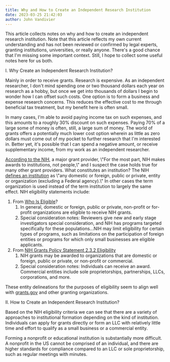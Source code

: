 ```yaml
---
title: Why and How to Create an Independent Research Institution
date: 2023-03-25 21:42:03
author: John Vandivier
---
```




<!-- wp:paragraph -->
<p>This article collects notes on why and how to create an independent research institution. Note that this article reflects my own current understanding and has not been reviewed or confirmed by legal experts, granting institutions, universities, or really anyone. There's a good chance that I'm missing some important context. Still, I hope to collect some useful notes here for us both.</p>
<!-- /wp:paragraph -->

<!-- wp:paragraph -->
<p>I. Why Create an Independent Research Institution?</p>
<!-- /wp:paragraph -->

<!-- wp:paragraph -->
<p>Mainly in order to receive grants. Research is expensive. As an independent researcher, I don't mind spending one or two thousand dollars each year on research as a hobby, but once we get into thousands of dollars I begin to wonder how I can offset such costs. One option is to form a business and expense research concerns. This reduces the effective cost to me through beneficial tax treatment, but my benefit here is often small.</p>
<!-- /wp:paragraph -->

<!-- wp:paragraph -->
<p>In many cases, I'm able to avoid paying income tax on such expenses, and this amounts to a roughly 30% discount on such expenses. Paying 70% of a large some of money is often, still, a large sum of money. The world of grants offers a potentially much lower cost option wherein as little as zero dollars must come out of my pocket to further research that I'm interested in. Better yet, it's possible that I can spend a negative amount, or receive supplementary income, from my work as an independent researcher.</p>
<!-- /wp:paragraph -->

<!-- wp:paragraph -->
<p><a href=\"https://nexus.od.nih.gov/all/2018/05/29/waitits-not-my-grant/\">According to the NIH</a>, a major grant provider, \"For the most part, NIH makes awards to institutions, not people,\" and I suspect the case holds true for many other grant providers. What constitutes an institution? The NIH <a href=\"https://grants.nih.gov/grants/guide/notice-files/not95-179.html\">defines an institution</a> as \"any domestic or foreign, public or private, entity or organization (excluding a Federal agency).\" In other cases the term organization is used instead of the term institution to largely the same effect. NIH eligibility statements include:</p>
<!-- /wp:paragraph -->

<!-- wp:list {\"ordered\":true} -->
<ol><li>From <a href=\"https://grants.nih.gov/grants/who-is-eligible.htm\">Who Is Eligible</a>?<ol><li>In general, domestic or foreign, public or private, non-profit or for-profit organizations are eligible to receive NIH grants.</li><li>Special consideration notes: Reviewers give new and early stage investigators special consideration, and NIH has programs targeted specifically for these populations...NIH may limit eligibility for certain types of programs, such as limitations on the participation of foreign entities or programs for which only small businesses are eligible applicants.</li></ol></li><li>From <a href=\"https://grants.nih.gov/grants/policy/nihgps/html5/section_2/2.3.2_eligibility.htm\">NIH Grants Policy Statement 2.3.2 Eligibility</a><ol><li>NIH grants may be awarded to organizations that are domestic or foreign, public or private, or non-profit or commercial.</li><li>Special consideration notes: Individuals can receive an award. Commercial entities include sole proprietorships, partnerships, LLCs, corporations, and more.</li></ol></li></ol>
<!-- /wp:list -->

<!-- wp:paragraph -->
<p>These entity delineations for the purposes of eligibility seem to align well with <a href=\"https://www.grants.gov/web/grants/learn-grants/grant-eligibility.html\">grants.gov</a> and other granting organizations.</p>
<!-- /wp:paragraph -->

<!-- wp:paragraph -->
<p>II. How to Create an Independent Research Institution?</p>
<!-- /wp:paragraph -->

<!-- wp:paragraph -->
<p>Based on the NIH eligibility criteria we can see that there are a variety of approaches to institutional formation depending on the kind of institution. Individuals can apply for grants directly or form an LLC with relatively little time and effort to qualify as a small business or a commercial entity.</p>
<!-- /wp:paragraph -->

<!-- wp:paragraph -->
<p>Forming a nonprofit or educational institution is substantially more difficult. A nonprofit in the US cannot be comprised of an individual, and there are higher standards for compliance compared to an LLC or sole proprietorship, such as regular meetings with minutes.</p>
<!-- /wp:paragraph -->